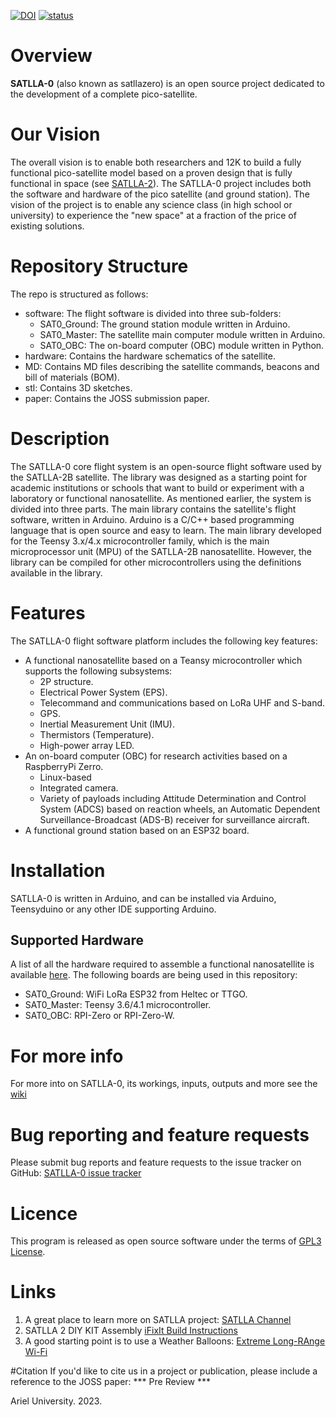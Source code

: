 [![DOI](https://zenodo.org/badge/575807899.svg)](https://zenodo.org/badge/latestdoi/575807899)
[![status](https://joss.theoj.org/papers/af50648087de6186bd6eb99014658ada/status.svg)](https://joss.theoj.org/papers/af50648087de6186bd6eb99014658ada)

# Overview
**SATLLA-0** (also known as satllazero) is an open source project dedicated to the development of a complete pico-satellite.


# Our Vision
The overall vision is to enable both researchers and 12K to build a fully functional pico-satellite model based on a proven design that is fully functional in space (see [SATLLA-2](https://tinygs.com/satellite/SATLLA-2B)).
The SATLLA-0 project includes both the software and hardware of the pico satellite (and ground station).
The vision of the project is to enable any science class (in high school or university) to experience the "new space" at a fraction of the price of existing solutions.


# Repository Structure
The repo is structured as follows:
+ software: The flight software is divided into three sub-folders:
  + SAT0_Ground: The ground station module written in Arduino.
  + SAT0_Master: The satellite main computer module written in Arduino.
  + SAT0_OBC: The on-board computer (OBC) module written in Python.
+ hardware: Contains the hardware schematics of the satellite.
+ MD: Contains MD files describing the satellite commands, beacons and bill of materials (BOM).
+ stl: Contains 3D sketches.
+ paper: Contains the JOSS submission paper.


# Description
The SATLLA-0 core flight system is an open-source flight software used by the SATLLA-2B satellite. The library was designed as a starting point for academic institutions or schools that want to build or experiment with a laboratory or functional nanosatellite. As mentioned earlier, the system is divided into three parts. The main library contains the satellite's flight software, written in Arduino. Arduino is a C/C++ based programming language that is open source and easy to learn. The main library developed for the Teensy 3.x/4.x microcontroller family, which is the main microprocessor unit (MPU) of the SATLLA-2B nanosatellite. However, the library can be compiled for other microcontrollers using the definitions available in the library.


# Features
The SATLLA-0 flight software platform includes the following key features:
+ A functional nanosatellite based on a Teansy microcontroller which supports the following subsystems: 
  + 2P structure.
  + Electrical Power System (EPS).
  + Telecommand and communications based on LoRa UHF and S-band. 
  + GPS.
  + Inertial Measurement Unit (IMU).
  + Thermistors (Temperature).
  + High-power array LED.
+ An on-board computer (OBC) for research activities based on a RaspberryPi Zerro.
  + Linux-based 
  + Integrated camera.
  + Variety of payloads including Attitude Determination and Control System (ADCS) based on reaction wheels, an Automatic Dependent Surveillance-Broadcast (ADS-B) receiver for surveillance aircraft.
+ A functional ground station based on an ESP32 board.


# Installation
SATLLA-0 is written in Arduino, and can be installed via Arduino, Teensyduino or any other IDE supporting Arduino.

## Supported Hardware
A list of all the hardware required to assemble a functional nanosatellite is available [here](https://github.com/kcglab/satllazero/blob/main/MD/bom.MD).
The following boards are being used in this repository:
+ SAT0_Ground: WiFi LoRa ESP32 from Heltec or TTGO.
+ SAT0_Master: Teensy 3.6/4.1 microcontroller.
+ SAT0_OBC: RPI-Zero or RPI-Zero-W.


# For more info
For more into on SATLLA-0, its workings, inputs, outputs and more see the [wiki](https://github.com/kcglab/satllazero/wiki)


# Bug reporting and feature requests
Please submit bug reports and feature requests to the issue tracker on GitHub: [SATLLA-0 issue tracker](https://github.com/kcglab/satllazero/issues)


# Licence
This program is released as open source software under the terms of [GPL3 License](https://github.com/kcglab/satllazero/blob/main/LICENSE).


# Links
1. A great place to learn more on SATLLA project: [SATLLA Channel](https://www.youtube.com/watch?v=bJ7NgBDLjMQ)
2. SATLLA 2 DIY KIT Assembly [iFixIt Build Instructions](https://www.ifixit.com/Guide/SATLLA+2+DIY+KIT+Assembly/147004)
3. A good starting point is to use a Weather Balloons: [Extreme Long-RAnge Wi-Fi](https://www.youtube.com/watch?v=0xc7XjHUJkM&t=41s)

#Citation
If you'd like to cite us in a project or publication, please include a reference to the JOSS paper:
*** Pre Review ***


Ariel University. 2023.
